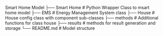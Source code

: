 Smart Home Model
├── Smart Home              # Python Wrapper Class to msart home model
├── EMS                     # Energy Management System class
├── House                   # House config class with component sub-classes
├── methods                 # Additional functions for class house
├── results                 # methods for result generation and storage
└── README.md               # Model structure
